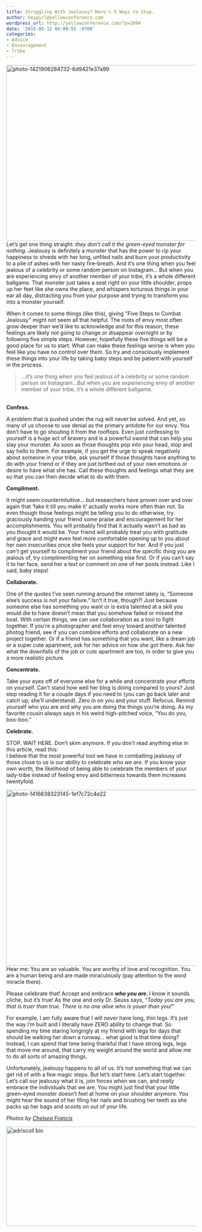 ```yaml
---
title: Struggling With Jealousy? Here's 5 Ways to Stop.
author: heygirl@yellowconference.com
wordpress_url: http://yellowconference.com/?p=2894
date: '2015-05-12 04:00:55 -0700'
categories:
- Advice
- Encouragement
- Tribe
---
```

<p><a href="http://yellowconference.com/wp-content/uploads/2015/05/photo-1421906284732-6d9421e37a99.jpg"><img class="aligncenter size-full wp-image-2897" src="http://yellowconference.com/wp-content/uploads/2015/05/photo-1421906284732-6d9421e37a99.jpg" alt="photo-1421906284732-6d9421e37a99" width="700" height="467" /></a>Let&rsquo;s get one thing straight: <em>they don&rsquo;t call it the green-eyed monster for nothing.</em> Jealousy is definitely a monster that has the power to rip your happiness to shreds with her long, unfiled nails and burn your productivity to a pile of ashes with her nasty fire-breath. And it&rsquo;s one thing when you feel jealous of a celebrity or some random person on Instagram... But when you are experiencing envy of another member of your tribe, it&rsquo;s a whole different ballgame. That monster just takes a seat right on your little shoulder, props up her feet like she owns the place, and whispers torturous things in your ear all day, distracting you from your purpose and trying to transform you into a monster yourself.</p>
<p>When it comes to some things (like this), giving "Five Steps to Combat Jealousy" might not seem all that helpful. The roots of envy most often grow deeper than we&rsquo;d like to acknowledge and for this reason, these feelings are likely not going to change or disappear overnight or by following five simple steps. However, hopefully these five things will be a good place for us to start. What can make these feelings worse is when you feel like you have no control over them. So try and consciously implement these things into your life by taking baby steps and be patient with yourself in the process.</p>
<blockquote><p>...it&rsquo;s one thing when you feel jealous of a celebrity or some random person on Instagram...But when you are experiencing envy of another member of your tribe, it&rsquo;s a whole different ballgame.</blockquote><br />
<strong>Confess.</strong></p>
<p>A problem that is pushed under the rug will never be solved. And yet, so many of us choose to use denial as the primary antidote for our envy. You don&rsquo;t have to go shouting it from the rooftops. Even just confessing to yourself is a huge act of bravery and is a powerful sword that can help you slay your monster. As soon as those thoughts pop into your head, stop and say hello to them. For example, if you get the urge to speak negatively about someone in your tribe, ask yourself if those thoughts have anything to do with your friend or if they are just birthed out of your own emotions or desire to have what she has. Call these thoughts and feelings what they are so that you can then decide what to do with them.</p>
<p><strong>Compliment.</strong></p>
<p>It might seem counterintuitive&hellip; but researchers have proven over and over again that &lsquo;fake it till you make it&rsquo; actually works more often than not. So even though those feelings might be telling you to do otherwise, try graciously handing your friend some praise and encouragement for her accomplishments. You will probably find that it actually wasn&rsquo;t as bad as you thought it would be. Your friend will probably treat you with gratitude and grace and might even feel more comfortable opening up to you about her own insecurities once she feels your support for her. And if you just <em>can&rsquo;t </em>get yourself to compliment your friend about the specific thing you are jealous of, try complimenting her on something else first. Or if you can&rsquo;t say it to her face, send her a text or comment on one of her posts instead. Like I said, baby steps!</p>
<p><strong>Collaborate.</strong></p>
<p>One of the quotes I&rsquo;ve seen running around the internet lately is, &ldquo;Someone else&rsquo;s success is not your failure.&rdquo; Isn&rsquo;t it true, though?! Just because someone else has something you want or is extra talented at a skill you would die to have doesn&rsquo;t mean that you somehow failed or missed the boat. With certain things, we can use collaboration as a tool to fight together. If you&rsquo;re a photographer and feel envy toward another talented photog friend, see if you can combine efforts and collaborate on a new project together. Or if a friend has something that you want, like a dream job or a super cute apartment, ask for her advice on how she got there. Ask her what the downfalls of the job or cute apartment are too, in order to give you a more realistic picture.</p>
<p><strong>Concentrate.</strong></p>
<p>Take your eyes off of everyone else for a while and concentrate your efforts on yourself. Can&rsquo;t stand how well her blog is doing compared to yours? Just stop reading it for a couple days if you need to (you can go back later and catch up; she&rsquo;ll understand). Zero in on you and your stuff. Refocus. Remind yourself who you are and why you are doing the things you&rsquo;re doing. As my favorite cousin always says in his weird high-pitched voice, &ldquo;You do you, boo-boo.&rdquo;</p>
<p><strong>Celebrate.</strong></p>
<p>STOP. WAIT HERE. Don&rsquo;t skim anymore. If you don't read anything else in this article, read this:<br />
I believe that the most powerful tool we have in combatting jealousy of those close to us is our ability to celebrate <em>who we are</em>. If you know your own worth, the likelihood of being able to celebrate the members of your lady-tribe instead of feeling envy and bitterness towards them increases twentyfold.</p>
<p><a href="http://yellowconference.com/wp-content/uploads/2015/05/photo-1416838323145-1ef7c72c4e22.jpg"><img class="aligncenter size-full wp-image-2895" src="http://yellowconference.com/wp-content/uploads/2015/05/photo-1416838323145-1ef7c72c4e22.jpg" alt="photo-1416838323145-1ef7c72c4e22" width="700" height="467" /></a>Hear me: You are so valuable. You are worthy of love and recognition. You are a human being and are made miraculously (pay attention to the word miracle there).</p>
<p>Please celebrate that! Accept and embrace <strong><em>who you are. </em></strong> I know it sounds cliche, but it&rsquo;s true! As the one and only Dr. Seuss says, <em>&ldquo;Today you are you, that is truer than true. There is no one alive who is youer than you!&rdquo;</em></p>
<p>For example, I am fully aware that I will <em>never </em>have long, thin legs. It&rsquo;s just the way I&rsquo;m built and I literally have ZERO ability to change that. So spending my time staring longingly at my friend with legs for days that should be walking her down a runway&hellip; what good is that time doing? Instead, I can spend that time being thankful that I have strong legs, legs that move me around, that carry my weight around the world and allow me to do all sorts of amazing things.</p>
<p>Unfortunately, jealousy happens to all of us. It&rsquo;s not something that we can get rid of with a few magic steps. But let&rsquo;s start here. Let&rsquo;s start together. Let&rsquo;s call our jealousy what it is, join forces when we can, and <em>really </em>embrace the individuals that we are. You might just find that your little green-eyed monster doesn&rsquo;t feel at home on your shoulder anymore. You might hear the sound of her filing her nails and brushing her teeth as she packs up her bags and scoots on out of your life.</p>
<p><em>Photos by <a href="https://unsplash.com/ohhhchelsea" target="_blank">Chelsea Francis</a></em></p>
<p><a href="http://www.ritesofasylum.com/" target="_blank"><img class="aligncenter size-full wp-image-1700" src="http://yellowconference.com/wp-content/uploads/2015/01/adriscoll1.jpg" alt="adriscoll bio" width="700" height="264" /></a></p>
